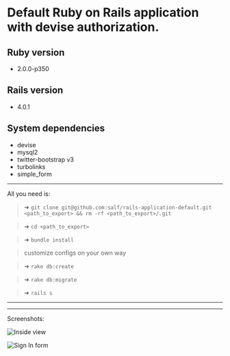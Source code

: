 # Default Ruby on Rails application with devise authorization.

## Ruby version
  * 2.0.0-p350

## Rails version
  * 4.0.1

## System dependencies
  * devise
  * mysql2
  * twitter-bootstrap v3
  * turbolinks
  * simple_form


* * *
All you need is:

> ➜ `git clone git@github.com:salf/rails-application-default.git <path_to_export> && rm -rf <path_to_export>/.git`

> ➜ `cd <path_to_export>`

> ➜ `bundle install`

> customize configs on your own way

> ➜ `rake db:create`

> ➜ `rake db:migrate`

> ➜ `rails s`

* * *
* * *
Screenshots:

![Inside view](https://dl.dropboxusercontent.com/u/2759137/inside.png "Inside view")

![Sign In form](https://dl.dropboxusercontent.com/u/2759137/login.png "Sign In form")
